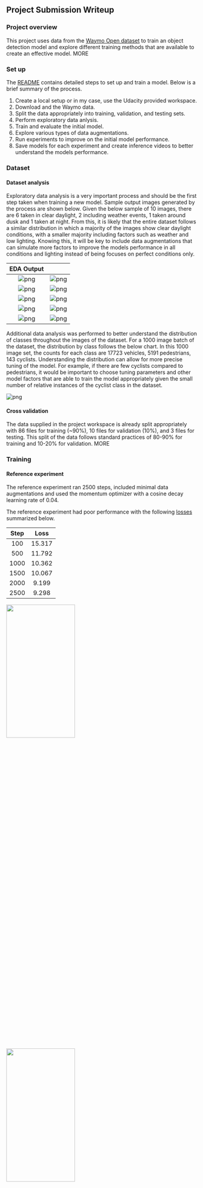 ## Project Submission Writeup

### Project overview
This project uses data from the [Waymo Open dataset](https://waymo.com/open/) to train an object detection model and explore different training methods that are available to create an effective model. MORE

### Set up
The [README](/README.md) contains detailed steps to set up and train a model. Below is a brief summary of the process.

1. Create a local setup or in my case, use the Udacity provided workspace.
2. Download and the Waymo data.
3. Split the data appropriately into training, validation, and testing sets.
4. Perform exploratory data anlysis.
5. Train and evaluate the initial model.
6. Explore various types of data augmentations.
7. Run experiments to improve on the initial model performance.
8. Save models for each experiment and create inference videos to better understand the models performance.

### Dataset
#### Dataset analysis
Exploratory data analysis is a very important process and should be the first step taken when training a new model. Sample output images generated by the process are shown below. Given the below sample of 10 images, there are 6 taken in clear daylight, 2 including weather events, 1 taken around dusk and 1 taken at night. From this, it is likely that the entire dataset follows a similar distribution in which a majority of the images show clear daylight conditions, with a smaller majority including factors such as weather and low lighting. Knowing this, it will be key to include data augmentations that can simulate more factors to improve the models performance in all conditions and lighting instead of being focuses on perfect conditions only.

| EDA Output      |               |
| :-------------: | :-----------: |
| ![png](/ExploratoryDataAnalysis_output/output_6_0.png)          |     ![png](/ExploratoryDataAnalysis_output/output_6_1.png)     |
| ![png](/ExploratoryDataAnalysis_output/output_6_2.png)          |     ![png](/ExploratoryDataAnalysis_output/output_6_3.png)     |
| ![png](/ExploratoryDataAnalysis_output/output_6_4.png)          |     ![png](/ExploratoryDataAnalysis_output/output_6_5.png)     |
| ![png](/ExploratoryDataAnalysis_output/output_6_6.png)          |     ![png](/ExploratoryDataAnalysis_output/output_6_7.png)     |
| ![png](/ExploratoryDataAnalysis_output/output_6_8.png)          |     ![png](/ExploratoryDataAnalysis_output/output_6_9.png)     |

Additional data analysis was performed to better understand the distribution of classes throughout the images of the dataset. For a 1000 image batch of the dataset, the distribution by class follows the below chart. In this 1000 image set, the counts for each class are 17723 vehicles, 5191 pedestrians, 143 cyclists. Understanding the distribution can allow for more precise tuning of the model. For example, if there are few cyclists compared to pedestrians, it would be important to choose tuning parameters and other model factors that are able to train the model appropriately given the small number of relative instances of the cyclist class in the dataset. 


![png](/ExploratoryDataAnalysis_output/output_9_0.png)


#### Cross validation
The data supplied in the project workspace is already split appropriately with 86 files for training (~90%), 10 files for validation (10%), and 3 files for testing. This split of the data follows standard practices of 80-90% for training and 10-20% for validation. MORE

### Training
#### Reference experiment
The reference experiment ran 2500 steps, included minimal data augmentations and used the momentum optimizer with a cosine decay learning rate of 0.04.

The reference experiment had poor performance with the following [losses](/experiments/experiment0_reference/results/train.txt) summarized below.

| Step   | Loss   |
| :----: | :----: |
| 100    | 15.317 |
| 500    | 11.792 |
| 1000   | 10.362 |
| 1500   | 10.067 |
| 2000   | 9.199  |
| 2500   | 9.298  |

<img src="./experiments/experiment0_reference/results/train_graph.png"  width="60%" height="30%">
<img src="./experiments/experiment0_reference/results/stacked_graph.png"  width="60%" height="30%">

The reference experiment was unable to properly detect objects in the generated inference video.

#### Improve on the reference
Due to the poor performance of the initial training several experiments were performed to improve on this including adding data augmentations and updating the optimizer. The following table outlines the three experiments and a summary of the changes tested.

| Experiment           | Tested Changes |
| :------------------: | :-----------: |
| 1 - Augmentations    | Added data augmentations |
| 2 - Learning Rate    | Updated learning rate of base model |
| 3 - Optimizer        | Changed optimzer to Adam and implemented manual step learning rate |

##### Experiment 1
Experiment 1 added 

##### Experiment 2

##### Experiment 3